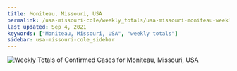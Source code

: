 ```yaml
---
title: Moniteau, Missouri, USA
permalink: /usa-missouri-cole/weekly_totals/usa-missouri-moniteau-weekly_totals.html
last_updated: Sep 4, 2021
keywords: ["Moniteau, Missouri, USA", "weekly totals"]
sidebar: usa-missouri-cole_sidebar
---
```


![Weekly Totals of Confirmed Cases for Moniteau, Missouri, USA](/covid_tracker/images/graphs/usa-missouri-moniteau-weekly_totals_graph.png)
